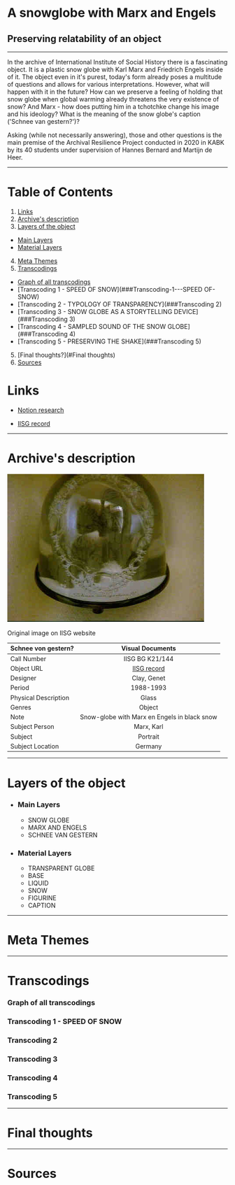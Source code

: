 # A snowglobe with Marx and Engels
## Preserving relatability of an object

***

In the archive of International Institute of Social History there is a fascinating object. It is a plastic snow globe with Karl Marx and Friedrich Engels inside of it. The object even in it's purest, today's form already poses a multitude of questions and allows for various interpretations. However, what will happen with it in the future? How can we preserve a feeling of holding that snow globe when global warming already threatens the very existence of snow? And Marx - how does putting him in a tchotchke change his image and his ideology? What is the meaning of the snow globe's caption ('Schnee van gestern?')?

Asking (while not necessarily answering), those and other questions is the main premise of the Archival Resilience Project conducted in 2020 in KABK by its 40 students under supervision of Hannes Bernard and Martijn de Heer.

***

# Table of Contents

1. [Links](#Links)
2. [Archive's description](#Archive's-description)
3. [Layers of the object](#Layers-of-the-object)
  - [Main Layers](###Main-Layers)
  - [Material Layers](###Material-Layers)
4. [Meta Themes](#Meta-Themes)
5. [Transcodings](#Transcodings)
  - [Graph of all transcodings](###Graph-of-all-transcodings)
  - [Transcoding 1 - SPEED OF SNOW](###Transcoding-1---SPEED OF-SNOW)
  - [Transcoding 2 - TYPOLOGY OF TRANSPARENCY](###Transcoding 2)
  - [Transcoding 3 - SNOW GLOBE AS A STORYTELLING DEVICE](###Transcoding 3)
  - [Transcoding 4 - SAMPLED SOUND OF THE SNOW GLOBE](###Transcoding 4)
  - [Transcoding 5 - PRESERVING THE SHAKE](###Transcoding 5)
5. [Final thoughts?](#Final thoughts)
6. [Sources](#Sources)


# Links

- [Notion research](https://www.notion.so/adapopovic/c28c5efb279243d5a5a3e5970b92a794?v=9ff0c4775286426a904d91e0b145b163)

- [IISG record](https://search.iisg.amsterdam/Record/991455)

***

# Archive's description

![Original image on IISG website](/assets/original.jpeg "Schnee von gestern?")

Original image on IISG website



| Schnee von gestern?     | Visual Documents |
| :---        |    :----:   |
| Call Number   | IISG BG K21/144    |
| Object URL   | [IISG record](https://search.iisg.amsterdam/Record/991455)   |
| Designer    | Clay, Genet      |
| Period  | 1988-1993       |
| Physical Description  | Glass     |
| Genres | Object      |
| Note | Snow-globe with Marx en Engels in black snow     |
| Subject Person | Marx, Karl |  Engels, Friedrich     |
| Subject   | Portrait      |
| Subject Location   | Germany     |

***

# Layers of the object

- ### Main Layers
  - SNOW GLOBE
  - MARX AND ENGELS
  - SCHNEE VAN GESTERN

- ### Material Layers
  - TRANSPARENT GLOBE
  - BASE
  - LIQUID
  - SNOW
  - FIGURINE
  - CAPTION

***

# Meta Themes

***

# Transcodings

### Graph of all transcodings

### Transcoding 1 - SPEED OF SNOW
### Transcoding 2
### Transcoding 3
### Transcoding 4
### Transcoding 5

***

# Final thoughts

***

# Sources

